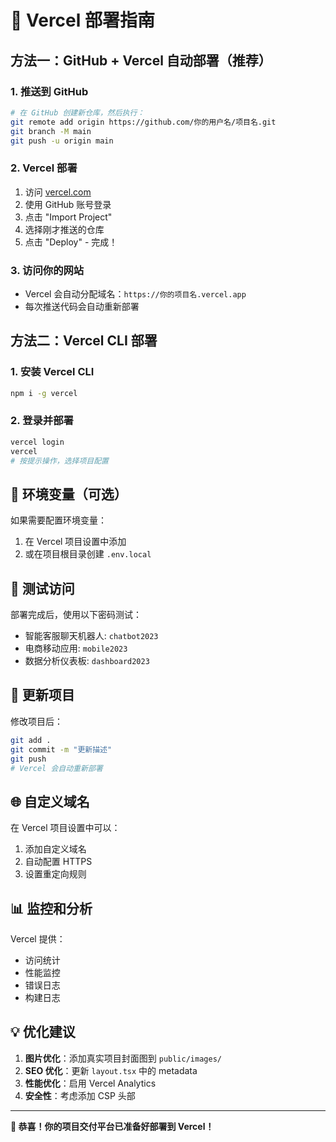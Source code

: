 # 🚀 Vercel 部署指南

## 方法一：GitHub + Vercel 自动部署（推荐）

### 1. 推送到 GitHub
```bash
# 在 GitHub 创建新仓库，然后执行：
git remote add origin https://github.com/你的用户名/项目名.git
git branch -M main
git push -u origin main
```

### 2. Vercel 部署
1. 访问 [vercel.com](https://vercel.com)
2. 使用 GitHub 账号登录
3. 点击 "Import Project"
4. 选择刚才推送的仓库
5. 点击 "Deploy" - 完成！

### 3. 访问你的网站
- Vercel 会自动分配域名：`https://你的项目名.vercel.app`
- 每次推送代码会自动重新部署

## 方法二：Vercel CLI 部署

### 1. 安装 Vercel CLI
```bash
npm i -g vercel
```

### 2. 登录并部署
```bash
vercel login
vercel
# 按提示操作，选择项目配置
```

## 🔧 环境变量（可选）

如果需要配置环境变量：
1. 在 Vercel 项目设置中添加
2. 或在项目根目录创建 `.env.local`

## 📱 测试访问

部署完成后，使用以下密码测试：
- 智能客服聊天机器人: `chatbot2023`
- 电商移动应用: `mobile2023`
- 数据分析仪表板: `dashboard2023`

## 🔄 更新项目

修改项目后：
```bash
git add .
git commit -m "更新描述"
git push
# Vercel 会自动重新部署
```

## 🌐 自定义域名

在 Vercel 项目设置中可以：
1. 添加自定义域名
2. 自动配置 HTTPS
3. 设置重定向规则

## 📊 监控和分析

Vercel 提供：
- 访问统计
- 性能监控
- 错误日志
- 构建日志

## 💡 优化建议

1. **图片优化**：添加真实项目封面图到 `public/images/`
2. **SEO 优化**：更新 `layout.tsx` 中的 metadata
3. **性能优化**：启用 Vercel Analytics
4. **安全性**：考虑添加 CSP 头部

---

**🎉 恭喜！你的项目交付平台已准备好部署到 Vercel！**